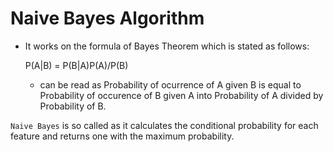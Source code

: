 # Naive Bayes Algorithm

- It works on the formula of Bayes Theorem which is stated as follows:
    
    P(A|B) = P(B|A)P(A)/P(B)

    - can be read as Probability of ocurrence of A given B is equal to Probability of occurence of B given A into Probability of A divided by Probability of B.

`Naive Bayes` is so called as it calculates the conditional probability for each feature and returns one with the maximum probability.